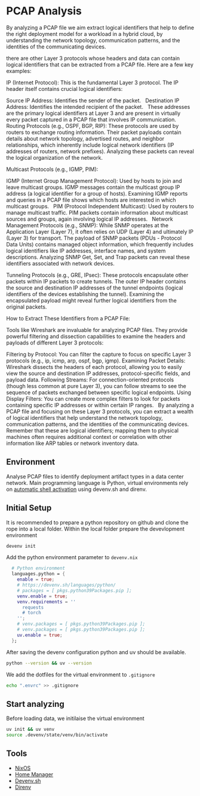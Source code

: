 # PCAP Analysis

By analyzing a PCAP file we aim extract logical identifiers that help to define the right deployment model for a workload in a hybrid cloud, by understanding the network topology, communication patterns, and the identities of the communicating devices. 

there are other Layer 3 protocols whose headers and data can contain logical identifiers that can be extracted from a PCAP file. Here are a few key examples:

IP (Internet Protocol): This is the fundamental Layer 3 protocol. The IP header itself contains crucial logical identifiers:   

Source IP Address: Identifies the sender of the packet.   
Destination IP Address: Identifies the intended recipient of the packet.   
These addresses are the primary logical identifiers at Layer 3 and are present in virtually every packet captured in a PCAP file that involves IP communication.   
Routing Protocols (e.g., OSPF, BGP, RIP): These protocols are used by routers to exchange routing information. Their packet payloads contain details about network topology, advertised routes, and neighbor relationships, which inherently include logical network identifiers (IP addresses of routers, network prefixes). Analyzing these packets can reveal the logical organization of the network.   

Multicast Protocols (e.g., IGMP, PIM):

IGMP (Internet Group Management Protocol): Used by hosts to join and leave multicast groups. IGMP messages contain the multicast group IP address (a logical identifier for a group of hosts). Examining IGMP reports and queries in a PCAP file shows which hosts are interested in which multicast groups.   
PIM (Protocol Independent Multicast): Used by routers to manage multicast traffic. PIM packets contain information about multicast sources and groups, again involving logical IP addresses.   
Network Management Protocols (e.g., SNMP): While SNMP operates at the Application Layer (Layer 7), it often relies on UDP (Layer 4) and ultimately IP (Layer 3) for transport. The payload of SNMP packets (PDUs - Protocol Data Units) contains managed object information, which frequently includes logical identifiers like IP addresses, interface names, and system descriptions. Analyzing SNMP Get, Set, and Trap packets can reveal these identifiers associated with network devices.

Tunneling Protocols (e.g., GRE, IPsec): These protocols encapsulate other packets within IP packets to create tunnels. The outer IP header contains the source and destination IP addresses of the tunnel endpoints (logical identifiers of the devices establishing the tunnel). Examining the encapsulated payload might reveal further logical identifiers from the original packets.   

How to Extract These Identifiers from a PCAP File:

Tools like Wireshark are invaluable for analyzing PCAP files. They provide powerful filtering and dissection capabilities to examine the headers and payloads of different Layer 3 protocols:   

Filtering by Protocol: You can filter the capture to focus on specific Layer 3 protocols (e.g., ip, icmp, arp, ospf, bgp, igmp).
Examining Packet Details: Wireshark dissects the headers of each protocol, allowing you to easily view the source and destination IP addresses, protocol-specific fields, and payload data.
Following Streams: For connection-oriented protocols (though less common at pure Layer 3), you can follow streams to see the sequence of packets exchanged between specific logical endpoints.
Using Display Filters: You can create more complex filters to look for packets containing specific IP addresses or within certain IP ranges.   
By analyzing a PCAP file and focusing on these Layer 3 protocols, you can extract a wealth of logical identifiers that help understand the network topology, communication patterns, and the identities of the communicating devices. Remember that these are logical identifiers; mapping them to physical machines often requires additional context or correlation with other information like ARP tables or network inventory data.


## Environment
Analyse PCAP files to identify deployment artifact types in a data center network. Main programming language is Python, virtual environments rely on [automatic shell activation](https://devenv.sh/automatic-shell-activation/) using devenv.sh and direnv.

## Initial Setup

It is recommended to prepare a python repository on github and clone the rope into a local folder. Within the local folder prepare the devevlopment environment

```sh
devenv init
```

Add the python environment parameter to `devenv.nix`

```nix
  # Python environment
  languages.python = {
    enable = true;
    # https://devenv.sh/languages/python/
    # packages = [ pkgs.python39Packages.pip ];
    venv.enable = true;
    venv.requirements = ''
      requests
      # torch
    '';
    # venv.packages = [ pkgs.python39Packages.pip ];
    # venv.packages = [ pkgs.python39Packages.pip ];
    uv.enable = true;
  };
```

After saving the devenv configuration python and uv should be available.

```sh
python --version && uv --version
```

We add the dotfiles for the virtual environment to `.gitignore`

```sh
echo ".envrc" >> .gitignore
```

## Start analyzing

Before loading data, we initilaise the virtual environment

```sh
uv init && uv venv
source .devenv/state/venv/bin/activate
```



## Tools

* [NixOS](https://nixos.org/)
* [Home Manager](https://nix-community.github.io/home-manager/)
* [Devenv.sh](https://devenv.sh/)
* [Direnv](https://direnv.net/)
